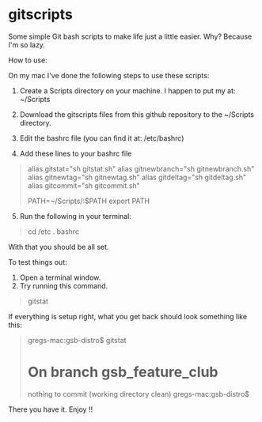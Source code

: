 gitscripts
==========

Some simple Git bash scripts to make life just a little easier. Why? Because I'm so lazy.

How to use:

On my mac I've done the following steps to use these scripts:

1. Create a Scripts directory on your machine. I happen to put my at: ~/Scripts

2. Download the gitscripts files from this github repository to the ~/Scripts directory.

3. Edit the bashrc file (you can find it at: /etc/bashrc)

4. Add these lines to your bashrc file

> alias gitstat="sh gitstat.sh"
> alias gitnewbranch="sh gitnewbranch.sh"
> alias gitnewtag="sh gitnewtag.sh"
> alias gitdeltag="sh gitdeltag.sh"
> alias gitcommit="sh gitcommit.sh"
> 
> PATH=~/Scripts/:$PATH
> export PATH

5. Run the following in your terminal:

> cd /etc
> . bashrc

With that you should be all set. 

To test things out:

1. Open a terminal window.
2. Try running this command.

> gitstat

If everything is setup right, what you get back should look something like this:

> gregs-mac:gsb-distro$ gitstat
> # On branch gsb_feature_club
> nothing to commit (working directory clean)
> gregs-mac:gsb-distro$ 

There you have it. Enjoy !!




